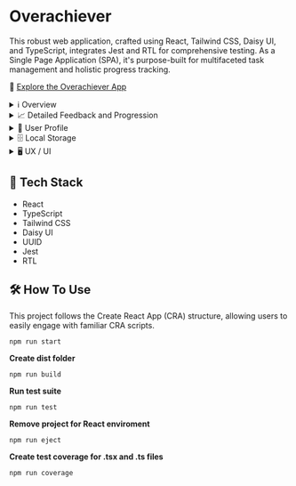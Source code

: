 # Overachiever

This robust web application, crafted using React, Tailwind CSS, Daisy UI, and TypeScript, integrates Jest and RTL for comprehensive testing. As a Single Page Application (SPA), it's purpose-built for multifaceted task management and holistic progress tracking.

🚀 [Explore the Overachiever App](https://overachiever-app.netlify.app/)

<details>
  <summary>ℹ️ Overview</summary>

  The Overachiever app serves as a versatile platform where users can seamlessly create, customize, and prioritize tasks. The UI dynamically reflects these actions, surpassing standard to-do apps by integrating a dedicated statistics section. Here, users meticulously track their daily progress through task engagement and completion.
</details>

<details>
  <summary>📈 Detailed Feedback and Progression</summary>

  Experience holistic feedback mechanisms that offer a comprehensive view of daily performance. Engaging graphs, detailed percentages, task lists, and comparisons to previous days provide insights. Task completion isn't just about ticking off items; it awards experience points, driving user progression by leveling up the main account, transforming the experience into an engaging game.
</details>

<details>
  <summary>👤 User Profile</summary>

  Personalize your profile by setting a unique username, crafting a brief bio, and even uploading a profile picture. This customization adds a personal touch, enhancing the app experience for every user.
</details>

<details>
  <summary>🗄️ Local Storage</summary>

  Seamlessly transition across sessions without losing your progress. Tasks and user profiles are securely stored in the local storage, ensuring a consistent and hassle-free experience.
</details>

<details>
  <summary>🖥️ UX / UI</summary>

  Meticulously designed with a mobile-first approach, this application offers a visually captivating experience across various devices. The theme switcher empowers users to select their preferred color palette, ensuring an aesthetically pleasing interface tailored to individual preferences.
</details>

## 🔧 Tech Stack

- React
- TypeScript
- Tailwind CSS
- Daisy UI
- UUID
- Jest
- RTL

## 🛠️ How To Use

This project follows the Create React App (CRA) structure, allowing users to easily engage with familiar CRA scripts.

```npm
npm run start
```

**Create dist folder**

```npm
npm run build
```

**Run test suite**

```npm
npm run test
```

**Remove project for React enviroment**

```npm
npm run eject
```

**Create test coverage for .tsx and .ts files**

```npm
npm run coverage
```
